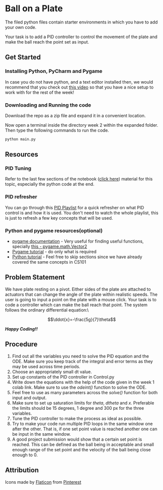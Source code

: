 # Ball on a Plate

The filed python files contain starter environments in which you have to add your own code.

Your task is to add a PID controller to control the movement of the plate and make the ball reach the point set as input.

## Get Started

### Installing Python, PyCharm and Pygame

In case you do not have python, and a text editor installed then, we would recommend that you check out [this video](https://www.youtube.com/watch?v=8GF6O6vNXCc) so that you have a nice setup to work with for the rest of the week!

### Downloading and Running the code

Download the repo as a zip file and expand it in a convenient location.

Now open a terminal inside the directory week 2 within the expanded folder. Then type the following commands to run the code.

```bash
python main.py
```

## Resources

### PID Tuning

Refer to the last few sections of the notebook ([click here](https://colab.research.google.com/drive/1YqDG6qfuc8hW5uAKQIMwAJzptkQQ5gjZ?usp=sharing)) material for this topic, especially the python code at the end.

### PID refresher

You can go through this [PID Playlist](https://youtube.com/playlist?list=PLn8PRpmsu08pQBgjxYFXSsODEF3Jqmm-y) for a quick refresher on what PID control is and how it is used.
You don't need to watch the whole playlist, this is just to refresh a few key concepts that will be used.

### Python and pygame resources(optional)

- [pygame documentation](https://www.pygame.org/docs/) - Very useful for finding useful functions, specially [this - pygame.math.Vector2](https://www.pygame.org/docs/ref/math.html#pygame.math.Vector2)
- [Pygame tutorial](https://youtu.be/FfWpgLFMI7w) - do only what is required
- [Python tutorial](https://youtu.be/_uQrJ0TkZlc) - Feel free to skip sections since we have already covered the same concepts in CS101

## Problem Statement
We have plate resting on a pivot. Either sides of the plate are attached to actuators that can change
the angle of the plate within realistic speeds. The user is going to input a point on the plate with a
mouse click. Your task is to code a controller which can make the ball reach that point. The system
follows the ordinary differential equation:\

$$\ddot{x}=-\frac{5g}{7}\theta$$

**_Happy Coding!!_**

## Procedure

1. Find out all the variables you need to solve the PID equation and the ODE.
Make sure you keep track of the integral and error terms as they may be used across time periods.
2. Choose an appropriately small dt value. 
3. Set up constants of the PID controller in Control.py
4. Write down the equations with the help of the code given in the week 1 colab link. Make sure to use the _odeint()_ function to solve the ODE.
5. Feel free to use as many parameters across the _solve()_ function for both input and output.
6. Make sure to set up saturation limits for _theta_, _dtheta_ and _x_. Preferable the limits should be 15 degrees, 1 degree and 300 px for the three variables.
7. Tune the PID controller to make the process as ideal as possible.
8. Try to make your code run multiple PID loops in the same window one after the other. That is, if one set point value is reached another one can be input in the same window.
9. A good project submission would show that a certain set point is reached. This can be defined as the ball being in acceptable and small enough range of the set point and the velocity of the ball being close enough to 0.


## Attribution

<div>Icons made by <a href="https://www.flaticon.com/m" title="Flaticon">Flaticon</a> from <a href="https://www.pinterest.com/" title="Pinterest">Pinterest</a></div>
